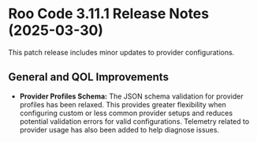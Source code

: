 # Roo Code 3.11.1 Release Notes (2025-03-30)

This patch release includes minor updates to provider configurations.

## General and QOL Improvements

*   **Provider Profiles Schema:** The JSON schema validation for provider profiles has been relaxed. This provides greater flexibility when configuring custom or less common provider setups and reduces potential validation errors for valid configurations. Telemetry related to provider usage has also been added to help diagnose issues.